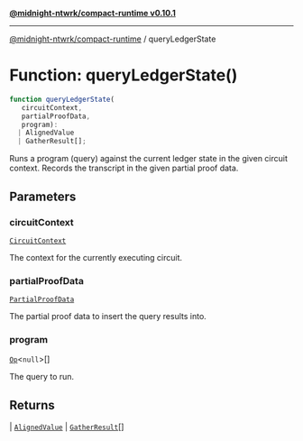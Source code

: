 [**@midnight-ntwrk/compact-runtime v0.10.1**](../README.md)

***

[@midnight-ntwrk/compact-runtime](../globals.md) / queryLedgerState

# Function: queryLedgerState()

```ts
function queryLedgerState(
   circuitContext, 
   partialProofData, 
   program): 
  | AlignedValue
  | GatherResult[];
```

Runs a program (query) against the current ledger state in the given circuit context. Records the transcript in the
given partial proof data.

## Parameters

### circuitContext

[`CircuitContext`](../interfaces/CircuitContext.md)

The context for the currently executing circuit.

### partialProofData

[`PartialProofData`](../interfaces/PartialProofData.md)

The partial proof data to insert the query results into.

### program

[`Op`](../type-aliases/Op.md)\<`null`\>[]

The query to run.

## Returns

  \| [`AlignedValue`](../type-aliases/AlignedValue.md)
  \| [`GatherResult`](../type-aliases/GatherResult.md)[]
